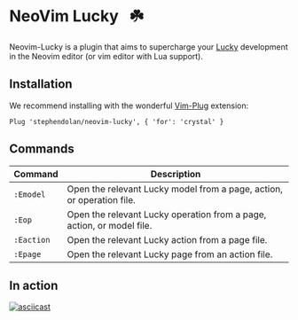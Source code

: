 # NeoVim Lucky &nbsp; ☘️

Neovim-Lucky is a plugin that aims to supercharge your [Lucky](https://luckyframework.org) development in the Neovim editor (or vim editor with Lua support).

## Installation

We recommend installing with the wonderful [Vim-Plug](https://github.com/junegunn/vim-plug) extension:

```vimrc
Plug 'stephendolan/neovim-lucky', { 'for': 'crystal' }
```

## Commands

| Command    | Description                                                           |
| ---------- | --------------------------------------------------------------------- |
| `:Emodel`  | Open the relevant Lucky model from a page, action, or operation file. |
| `:Eop`     | Open the relevant Lucky operation from a page, action, or model file. |
| `:Eaction` | Open the relevant Lucky action from a page file.                      |
| `:Epage`   | Open the relevant Lucky page from an action file.                     |

## In action

[![asciicast](https://asciinema.org/a/wTi4oXZyZDttOj6PHVWNfk8P9.svg)](https://asciinema.org/a/wTi4oXZyZDttOj6PHVWNfk8P9)
